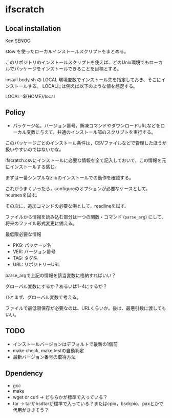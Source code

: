 # ifscratch

## Local installation
Ken SENOO

stow を使ったローカルインストールスクリプトをまとめる。

このリポジトリのインストールスクリプトを使えば、どのUnix環境でもローカルでパッケージをインストールできることを目標とする。

install.body.sh の LOCAL 環境変数でインストール先を指定しておき、そこにインストールする。
LOCALには例えば以下のような値を想定する。

LOCAL=${HOME}/local


## Policy

* パッケージ名，バージョン番号，解凍コマンドやダウンロードURLなどをローカル変数に与えて，共通のインストール部のスクリプトを実行する。

このパッケージごとのインストール条件は，CSVファイルなどで管理したほうが扱いやすいのではないかな。

ifscratch.csvにインストールに必要な情報を全て記入しておいて，この情報を元にインストールする感じ。

まずは一番シンプルなzlibのインストールでの動作を確認する。

これがうまくいったら，configureのオプションが必要なケースとして，ncursesを試す。

その次に，追加コマンドの必要な例として，readlineを試す。

ファイルから情報を読み込む部分は一つの関数・コマンド (`parse_arg`) にして、将来のファイル形式変更に備える。

最低限必要な情報

- PKG: パッケージ名
- VER: バージョン番号
- TAG: タグ名
- URL: リポジトリーURL

parse_argで上記の情報を該当変数に格納すればいい？

グローバル変数にするか？あるいは$1-$4にするか？

ひとまず、グローバル変数で考える。

ファイルで最低限保存が必要なのは、URLくらいか。後は、最悪引数に渡してもいい。

## TODO
- インストールバージョンはデフォルトで最新の1個前
- make check, make testの自動判定
- 最新バージョン番号の取得方法

## Dpendency

- gcc
- make
- wget or curl -> どちらかが標準で入っている？
- tar -> tarかbsdtarが標準で入っている？またはcpio，bsdcpio，paxとかで代用がききそう？
